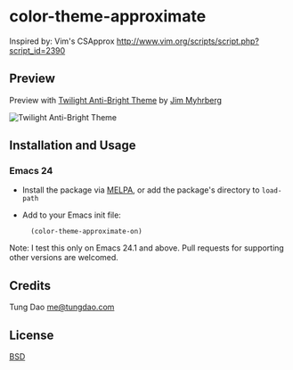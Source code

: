 
# color-theme-approximate

Inspired by: Vim's CSApprox <http://www.vim.org/scripts/script.php?script_id=2390>

## Preview

Preview with [Twilight Anti-Bright Theme](preview/twilight-anti-bright.png) by
[Jim Myhrberg](https://github.com/jimeh)

![Twilight Anti-Bright Theme](https://github.com/tungd/color-theme-approximate/raw/master/preview/twilight-anti-bright.png)

## Installation and Usage

### Emacs 24

* Install the package via [MELPA](http://melpa.milkbox.net/), or add the package's
  directory to `load-path`

* Add to your Emacs init file:

        (color-theme-approximate-on)

Note: I test this only on Emacs 24.1 and above. Pull requests for supporting
other versions are welcomed.

## Credits

Tung Dao <me@tungdao.com>

## License

[BSD](http://opensource.org/licenses/BSD-3-Clause)
